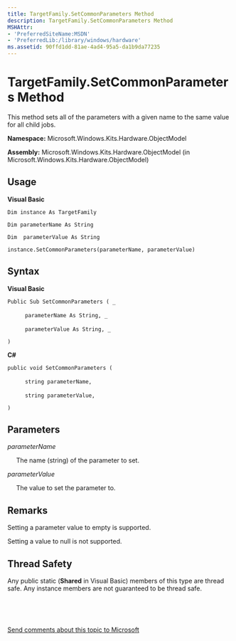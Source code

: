 ```yaml
---
title: TargetFamily.SetCommonParameters Method
description: TargetFamily.SetCommonParameters Method
MSHAttr:
- 'PreferredSiteName:MSDN'
- 'PreferredLib:/library/windows/hardware'
ms.assetid: 90ffd1dd-81ae-4ad4-95a5-da1b9da77235
---
```


# TargetFamily.SetCommonParameters Method


This method sets all of the parameters with a given name to the same value for all child jobs.

**Namespace:** Microsoft.Windows.Kits.Hardware.ObjectModel

**Assembly:** Microsoft.Windows.Kits.Hardware.ObjectModel (in Microsoft.Windows.Kits.Hardware.ObjectModel)

## <span id="Usage"></span><span id="usage"></span><span id="USAGE"></span>Usage


**Visual Basic**

`Dim instance As TargetFamily`

`Dim parameterName As String`

`Dim  parameterValue As String`

`instance.SetCommonParameters(parameterName, parameterValue)`

## <span id="Syntax"></span><span id="syntax"></span><span id="SYNTAX"></span>Syntax


**Visual Basic**

`Public Sub SetCommonParameters ( _`

          `parameterName As String, _`

          `parameterValue As String, _`

`) `

**C#**

`public void SetCommonParameters (`

          `string parameterName,`

          `string parameterValue,`

`)`

## <span id="Parameters"></span><span id="parameters"></span><span id="PARAMETERS"></span>Parameters


*parameterName*

     The name (string) of the parameter to set.

*parameterValue*

     The value to set the parameter to.

## <span id="Remarks"></span><span id="remarks"></span><span id="REMARKS"></span>Remarks


Setting a parameter value to empty is supported.

Setting a value to null is not supported.

## <span id="Thread_Safety"></span><span id="thread_safety"></span><span id="THREAD_SAFETY"></span>Thread Safety


Any public static (**Shared** in Visual Basic) members of this type are thread safe. Any instance members are not guaranteed to be thread safe.

 

 

[Send comments about this topic to Microsoft](mailto:wsddocfb@microsoft.com?subject=Documentation%20feedback%20%5Bp_hlk_om\p_hlk_om%5D:%20TargetFamily.SetCommonParameters%20Method%20%20RELEASE:%20%287/11/2017%29&body=%0A%0APRIVACY%20STATEMENT%0A%0AWe%20use%20your%20feedback%20to%20improve%20the%20documentation.%20We%20don't%20use%20your%20email%20address%20for%20any%20other%20purpose,%20and%20we'll%20remove%20your%20email%20address%20from%20our%20system%20after%20the%20issue%20that%20you're%20reporting%20is%20fixed.%20While%20we're%20working%20to%20fix%20this%20issue,%20we%20might%20send%20you%20an%20email%20message%20to%20ask%20for%20more%20info.%20Later,%20we%20might%20also%20send%20you%20an%20email%20message%20to%20let%20you%20know%20that%20we've%20addressed%20your%20feedback.%0A%0AFor%20more%20info%20about%20Microsoft's%20privacy%20policy,%20see%20http://privacy.microsoft.com/en-us/default.aspx. "Send comments about this topic to Microsoft")




